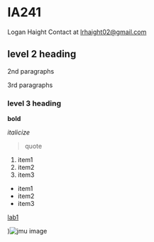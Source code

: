 # IA241
Logan Haight
Contact at lrhaight02@gmail.com

## level 2 heading

2nd paragraphs

3rd paragraphs


### level 3 heading

**bold**

*italicize*

> quote

1. item1
2. item2
3. item3

* item1
* item2
* item3

[lab1](https://github.com/lrhaight/IA241/blob/main/Lab1.py)

)![jmu image](https://www.jmu.edu/_images/_story-rotator/full-width-images/choices2-2000x666.jpg)
